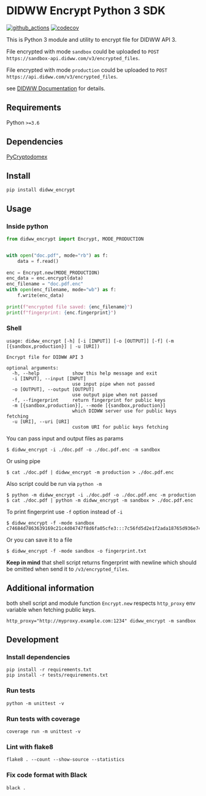# DIDWW Encrypt Python 3 SDK

[![github_actions](https://github.com/didww/didww_encrypt_python/actions/workflows/tests.yml/badge.svg)](https://github.com/didww/didww_encrypt_python/actions)
[![codecov](https://codecov.io/gh/didww/didww_encrypt_python/branch/main/graph/badge.svg)](https://codecov.io/gh/didww/didww_encrypt_python)

This is Python 3 module and utility to encrypt file for DIDWW API 3.

File encrypted with mode `sandbox` could be uploaded to `POST https://sandbox-api.didww.com/v3/encrypted_files`.

File encrypted with mode `production` could be uploaded to `POST https://api.didww.com/v3/encrypted_files`.

see [DIDWW Documentation](https://doc.didww.com) for details.

## Requirements

Python `>=3.6`

## Dependencies

[PyCryptodomex](https://pypi.org/project/pycryptodomex/)

## Install

```shell
pip install didww_encrypt
```

## Usage

### Inside python
```python
from didww_encrypt import Encrypt, MODE_PRODUCTION


with open("doc.pdf", mode="rb") as f:
    data = f.read()
    
enc = Encrypt.new(MODE_PRODUCTION)
enc_data = enc.encrypt(data)
enc_filename = "doc.pdf.enc"
with open(enc_filename, mode="wb") as f:
    f.write(enc_data)
    
print(f"encrypted file saved: {enc_filename}")
print(f"fingerprint: {enc.fingerprint}")
```

### Shell

```
usage: didww_encrypt [-h] [-i [INPUT]] [-o [OUTPUT]] [-f] (-m [{sandbox,production}] | -u [URI])

Encrypt file for DIDWW API 3

optional arguments:
  -h, --help            show this help message and exit
  -i [INPUT], --input [INPUT]
                        use input pipe when not passed
  -o [OUTPUT], --output [OUTPUT]
                        use output pipe when not passed
  -f, --fingerprint     return fingerprint for public keys
  -m [{sandbox,production}], --mode [{sandbox,production}]
                        which DIDWW server use for public keys fetching
  -u [URI], --uri [URI]
                        custom URI for public keys fetching
```

You can pass input and output files as params
```shell
$ didww_encrypt -i ./doc.pdf -o ./doc.pdf.enc -m sandbox
```

Or using pipe
```shell
$ cat ./doc.pdf | didww_encrypt -m production > ./doc.pdf.enc
```

Also script could be run via `python -m`
```shell
$ python -m didww_encrypt -i ./doc.pdf -o ./doc.pdf.enc -m production
$ cat ./doc.pdf | python -m didww_encrypt -m sandbox > ./doc.pdf.enc
```

To print fingerprint use `-f` option instead of `-i`
```shell
$ didww_encrypt -f -mode sandbox
c74684d7863639169c21c4d04747f8d6fa05cfe3:::7c56fd5d2e1f2ada18765d936e74712037aea7eb
```

Or you can save it to a file
```shell
$ didww_encrypt -f -mode sandbox -o fingerprint.txt
```

**Keep in mind** that shell script returns fingerprint with newline which should be omitted when send it to `/v3/encrypted_files`.

## Additional information

both shell script and module function `Encrypt.new` respects `http_proxy` env variable when fetching public keys.

```shell
http_proxy="http://myproxy.example.com:1234" didww_encrypt -m sandbox
```

## Development

### Install dependencies

```shell
pip install -r requirements.txt
pip install -r tests/requirements.txt
```

### Run tests
```shell
python -m unittest -v
```

### Run tests with coverage
```shell
coverage run -m unittest -v
```

### Lint with flake8
```shell
flake8 . --count --show-source --statistics
```

### Fix code format with Black
```shell
black .
```
